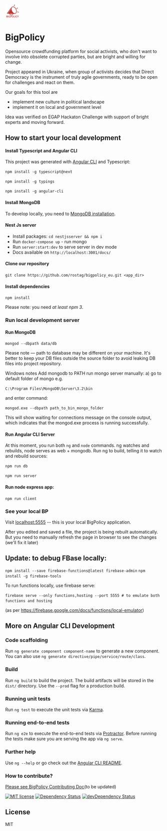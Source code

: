 <img src="https://github.com/rostag/bigpolicy_eu/blob/develop/src/assets/img/logo.png" alt="BigPolicy" width="47">

# BigPolicy

Opensource crowdfunding platform for social activists, who don't want to involve into obsolete corrupted parties, but are bright and willing for change.

Project appeared in Ukraine, when group of activists decides that Direct Democracy is the instrument of truly agile governments, ready to be open for challenges and react on them.

Our goals for this tool are
- implement new culture in political landscape
- implement it on local and government level

Idea was verified on EGAP Hackaton Challenge with support of bright experts and moving forward.

## How to start your local development

#### Install Typescript and Angular CLI

This project was generated with [Angular CLI](https://github.com/angular/angular-cli) and Typescript:

```npm install -g typescript@next```

```npm install -g typings```

```npm install -g angular-cli```

#### Install MongoDB

To develop locally, you need to [MongoDB installation](https://docs.mongodb.com/manual/installation/).


#### Nest Js server

- Install packages: `cd nestjsserver && npm i`
- Run `docker-compose up` - run mongo
- Run `server:start:dev` to serve server in dev mode
- Docs available on `http://localhost:3001/docs/`

#### Clone our repository

```git clone https://github.com/rostag/bigpolicy_eu.git <app_dir>```

#### Install dependencies

```npm install```

Please note: you need _at least npm 3_.

### Run local development server

#### Run MongoDB

```mongod --dbpath data/db```

Please note — path to database may be different on your machine. It's better to keep your DB files outside the source folder to avoid leaking DB files into project repository.

Windows notes
Add mongodb to PATH
run mongo server manually:
a) go to default folder of mongo e.g.

```C:\Program Files\MongoDB\Server\3.2\bin```

and enter command:

```mongod.exe --dbpath path_to_bin_mongo_folder```

This will show waiting for connections message on the console output, which indicates that the mongod.exe process is running successfully.

#### Run Angular CLI Server

At this moment, you run both `ng` and `node` commands. ng watches and rebuilds, node serves as web + mongodb. Run ng to build, telling it to watch and rebuild sources:

```npm run db```

```npm run server```

#### Run node express app:

```npm run client```

### See your local BP

Visit [localhost:5555](http://localhost:5555/) -- this is your local BigPolicy application.

After you edited and saved a file, the project is being rebuilt automatically. But you need to manually refresh the page in browser to see the changes (we'll fix it later)

## Update: to debug FBase locally: 

```npm install --save firebase-functions@latest firebase-admin```
```npm install -g firebase-tools```

To run functions locally, use firebase serve:

```firebase serve --only functions,hosting --port 5555 # to emulate both functions and hosting ```

(as per https://firebase.google.com/docs/functions/local-emulator)


## More on Angular CLI Development

### Code scaffolding

Run `ng generate component component-name` to generate a new component. You can also use `ng generate directive/pipe/service/route/class`.

### Build

Run `ng build` to build the project. The build artifacts will be stored in the `dist/` directory. Use the `--prod` flag for a production build.

### Running unit tests

Run `ng test` to execute the unit tests via [Karma](https://karma-runner.github.io).

### Running end-to-end tests

Run `ng e2e` to execute the end-to-end tests via [Protractor](http://www.protractortest.org/).
Before running the tests make sure you are serving the app via `ng serve`.

### Further help


Use `ng --help` or go check out the [Angular CLI README](https://github.com/angular/angular-cli/blob/master/README.md).

### How to contribute?

[Please see BigPolicy Contributing Doc](https://github.com/rostag/bigpolicy_eu/blob/develop/.github/CONTRIBUTING.md)(to be updated)


[![MIT license](http://img.shields.io/badge/license-MIT-brightgreen.svg)](http://opensource.org/licenses/MIT)
[![Dependency Status](https://david-dm.org/rostag/bigpolicy_eu.svg)](https://david-dm.org/rostag/bigpolicy_eu)
[![devDependency Status](https://david-dm.org/rostag/bigpolicy_eu/dev-status.svg)](https://david-dm.org/rostag/bigpolicy_eu#info=devDependencies)


## License

MIT
